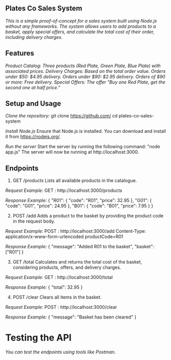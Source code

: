 ## Plates Co Sales System
*This is a simple proof-of-concept for a sales system built using Node.js without any frameworks. The system allows users to add products to a basket, apply special offers, and calculate the total cost of their order, including delivery charges.*

## Features
*Product Catalog: Three products (Red Plate, Green Plate, Blue Plate) with associated prices.*
*Delivery Charges: Based on the total order value.*
*Orders under $50: $4.95 delivery.*
*Orders under $90: $2.95 delivery.*
*Orders of $90 or more: Free delivery.*
*Special Offers: The offer "Buy one Red Plate, get the second one at half price."*

## Setup and Usage
*Clone the repository:*
git clone https://github.com/
cd plates-co-sales-system

*Install Node.js* 
Ensure that Node.js is installed. You can download and install it from https://nodejs.org/.

*Run the server*
Start the server by running the following command:
"node app.js"
The server will now be running at http://localhost:3000.

## Endpoints

1. GET /products
Lists all available products in the catalogue.

*Request Example:*
GET : http://localhost:3000/products

*Response Example:*
{
    "R01": { "code": "R01", "price": 32.95 },
    "G01": { "code": "G01", "price": 24.95 },
    "B01": { "code": "B01", "price": 7.95 }
}

2. POST /add
Adds a product to the basket by providing the product code in the request body.

*Request Example:*
POST : http://localhost:3000/add
Content-Type: application/x-www-form-urlencoded
productCode=R01

*Response Example:*
{
    "message": "Added R01 to the basket",
    "basket": ["R01"]
}


3. GET /total
Calculates and returns the total cost of the basket, considering products, offers, and delivery charges.

*Request Example:*
GET : http://localhost:3000/total

*Response Example:*
{
    "total": 32.95
}


4. POST /clear
Clears all items in the basket.

*Request Example:*
POST : http://localhost:3000/clear

*Response Example:*
{
    "message": "Basket has been cleared"
}

# Testing the API
*You can test the endpoints using tools like Postman.*
